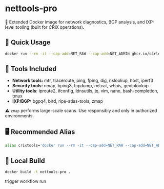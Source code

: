 # nettools-pro

🔧 Extended Docker image for network diagnostics, BGP analysis, and IXP-level tooling (built for CRIX operations).

## 🚀 Quick Usage

```bash
docker run --rm -it --cap-add=NET_RAW --cap-add=NET_ADMIN ghcr.io/c4rlosp/nettools-pro:extended
```

## 🔧 Tools Included

- **Network tools:** mtr, traceroute, ping, fping, dig, nslookup, host, iperf3
- **Security tools:** nmap, hping3, tcpdump, netcat, whois, geoiplookup
- **Utility tools:** iproute2, ifconfig, ldnsutils, jq, vim, nano, bash-completion, tmux
- **IXP/BGP:** bgpq4, bird, ripe-atlas-tools, zmap

⚠️ `zmap` performs large-scale scans. Use responsibly and only in authorized environments.

## 🖥️ Recommended Alias

```bash
alias crixtools='docker run --rm -it --cap-add=NET_RAW --cap-add=NET_ADMIN ghcr.io/c4rlosp/nettools-pro:extended'
```

## 🧱 Local Build

```bash
docker build -t nettools-pro .
```
trigger workflow run
